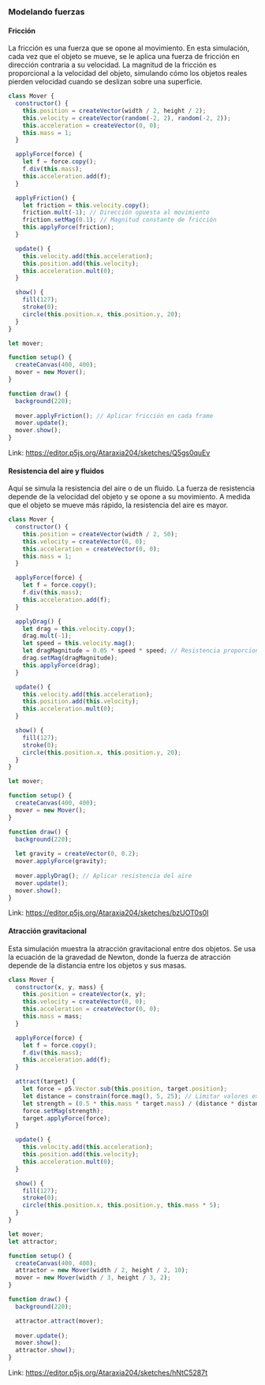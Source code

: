 ### Modelando fuerzas

#### Fricción

La fricción es una fuerza que se opone al movimiento. En esta simulación, cada vez que el objeto se mueve, se le aplica una fuerza de fricción en dirección contraria a su velocidad. La magnitud de la fricción es proporcional a la velocidad del objeto, simulando cómo los objetos reales pierden velocidad cuando se deslizan sobre una superficie.

```js
class Mover {
  constructor() {
    this.position = createVector(width / 2, height / 2);
    this.velocity = createVector(random(-2, 2), random(-2, 2));
    this.acceleration = createVector(0, 0);
    this.mass = 1;
  }

  applyForce(force) {
    let f = force.copy();
    f.div(this.mass);
    this.acceleration.add(f);
  }

  applyFriction() {
    let friction = this.velocity.copy();
    friction.mult(-1); // Dirección opuesta al movimiento
    friction.setMag(0.1); // Magnitud constante de fricción
    this.applyForce(friction);
  }

  update() {
    this.velocity.add(this.acceleration);
    this.position.add(this.velocity);
    this.acceleration.mult(0);
  }

  show() {
    fill(127);
    stroke(0);
    circle(this.position.x, this.position.y, 20);
  }
}

let mover;

function setup() {
  createCanvas(400, 400);
  mover = new Mover();
}

function draw() {
  background(220);
  
  mover.applyFriction(); // Aplicar fricción en cada frame
  mover.update();
  mover.show();
}

```

Link: https://editor.p5js.org/Ataraxia204/sketches/Q5gs0quEv

#### Resistencia del aire y fluidos

Aquí se simula la resistencia del aire o de un fluido. La fuerza de resistencia depende de la velocidad del objeto y se opone a su movimiento. A medida que el objeto se mueve más rápido, la resistencia del aire es mayor.

```js
class Mover {
  constructor() {
    this.position = createVector(width / 2, 50);
    this.velocity = createVector(0, 0);
    this.acceleration = createVector(0, 0);
    this.mass = 1;
  }

  applyForce(force) {
    let f = force.copy();
    f.div(this.mass);
    this.acceleration.add(f);
  }

  applyDrag() {
    let drag = this.velocity.copy();
    drag.mult(-1);
    let speed = this.velocity.mag();
    let dragMagnitude = 0.05 * speed * speed; // Resistencia proporcional a la velocidad al cuadrado
    drag.setMag(dragMagnitude);
    this.applyForce(drag);
  }

  update() {
    this.velocity.add(this.acceleration);
    this.position.add(this.velocity);
    this.acceleration.mult(0);
  }

  show() {
    fill(127);
    stroke(0);
    circle(this.position.x, this.position.y, 20);
  }
}

let mover;

function setup() {
  createCanvas(400, 400);
  mover = new Mover();
}

function draw() {
  background(220);
  
  let gravity = createVector(0, 0.2);
  mover.applyForce(gravity);
  
  mover.applyDrag(); // Aplicar resistencia del aire
  mover.update();
  mover.show();
}

```

Link: https://editor.p5js.org/Ataraxia204/sketches/bzUOT0s0I

#### Atracción gravitacional

Esta simulación muestra la atracción gravitacional entre dos objetos. Se usa la ecuación de la gravedad de Newton, donde la fuerza de atracción depende de la distancia entre los objetos y sus masas.

```js
class Mover {
  constructor(x, y, mass) {
    this.position = createVector(x, y);
    this.velocity = createVector(0, 0);
    this.acceleration = createVector(0, 0);
    this.mass = mass;
  }

  applyForce(force) {
    let f = force.copy();
    f.div(this.mass);
    this.acceleration.add(f);
  }

  attract(target) {
    let force = p5.Vector.sub(this.position, target.position);
    let distance = constrain(force.mag(), 5, 25); // Limitar valores extremos
    let strength = (0.5 * this.mass * target.mass) / (distance * distance); // Ley de gravedad
    force.setMag(strength);
    target.applyForce(force);
  }

  update() {
    this.velocity.add(this.acceleration);
    this.position.add(this.velocity);
    this.acceleration.mult(0);
  }

  show() {
    fill(127);
    stroke(0);
    circle(this.position.x, this.position.y, this.mass * 5);
  }
}

let mover;
let attractor;

function setup() {
  createCanvas(400, 400);
  attractor = new Mover(width / 2, height / 2, 10);
  mover = new Mover(width / 3, height / 3, 2);
}

function draw() {
  background(220);

  attractor.attract(mover);
  
  mover.update();
  mover.show();
  attractor.show();
}

```

Link: https://editor.p5js.org/Ataraxia204/sketches/hNtC5287t
